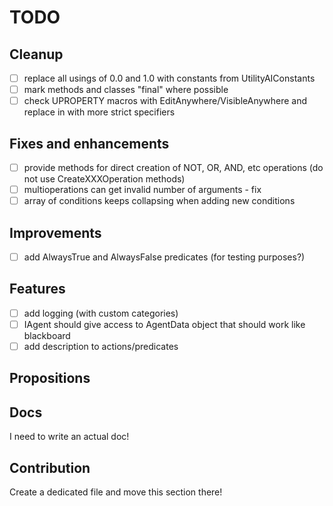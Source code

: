 # TODO

## Cleanup

- [ ] replace all usings of 0.0 and 1.0 with constants from UtilityAIConstants
- [ ] mark methods and classes "final" where possible
- [ ] check UPROPERTY macros with EditAnywhere/VisibleAnywhere and replace in with more strict specifiers

## Fixes and enhancements

- [ ] provide methods for direct creation of NOT, OR, AND, etc operations (do not use CreateXXXOperation methods)
- [ ] multioperations can get invalid number of arguments - fix
- [ ] array of conditions keeps collapsing when adding new conditions

## Improvements

- [ ] add AlwaysTrue and AlwaysFalse predicates (for testing purposes?)

## Features

- [ ] add logging (with custom categories)
- [ ] IAgent should give access to AgentData object that should work like blackboard
- [ ] add description to actions/predicates

## Propositions

## Docs

I need to write an actual doc!

## Contribution

Create a dedicated file and move this section there!

